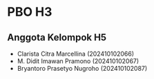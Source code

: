 # PBO H3

## Anggota Kelompok H5
- Clarista Citra Marcellina (202410102066)
- M. Didit Imawan Pramono (202410102067)
- Bryantoro Prasetyo Nugroho (202410102087)
